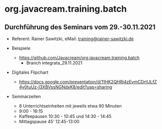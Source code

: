 # org.javacream.training.batch

## Durchführung des Seminars vom 29.-30.11.2021

* Referent: Rainer Sawitzki, eMail: training@rainer-sawitzki.de

* Beispiele
  * https://github.com/Javacream/org.javacream.training.batch
    *  Branch integrata_29.11.2021
    
* Digitales Flipchart
  * https://docs.google.com/presentation/d/11HK2QHRi4zEvmCDrtULfZ4y0tuUz-I3XBVssNGNdxK8/edit?usp=sharing
* Seminarzeiten
  * 8 Unterrichtseinheiten mit jeweils etwa 90 Minuten
  * 9:00 - 16:15
  * Kaffeepausen 10:30 - 10:45 und 14:30 - 14:45
  * Mittagspause 45’ 12:45-13:00
